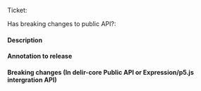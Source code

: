 Ticket:

Has breaking changes to public API?: 

#### Description

#### Annotation to release

#### Breaking changes (In delir-core Public API or Expression/p5.js intergration API)
